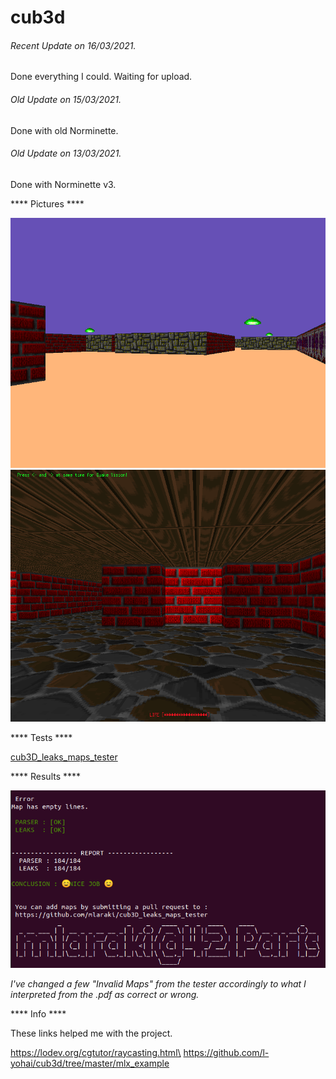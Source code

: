 # cub3d

###### <i>Recent Update on 16/03/2021.</i>
Done everything I could. Waiting for upload.

###### <i>Old Update on 15/03/2021.</i>
Done with old Norminette.

###### <i>Old Update on 13/03/2021.</i>
Done with Norminette v3.

**** Pictures ****

![GitHub Logo](/extras/images/picture_1.png)\
![GitHub Logo](/extras/images/picture_2.png)

**** Tests ****

[cub3D_leaks_maps_tester](https://github.com/mlaraki/cub3D_leaks_maps_tester)

**** Results ****

![GitHub Logo](/extras/images/cub3D_leaks_maps_tester.png)

*I've changed a few "Invalid Maps" from the tester accordingly to what I interpreted from the .pdf as correct or wrong.*



**** Info ****

These links helped me with the project.

https://lodev.org/cgtutor/raycasting.html\
https://github.com/l-yohai/cub3d/tree/master/mlx_example

